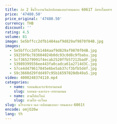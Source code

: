 ```yaml
---
title: ล้อ 2 ชิ้นโรงงานจีนล้อปลอมแบบกําหนดเอง 6061T ล้อรถโดยสาร
price: '47480.50'
price_original: '47480.50'
currency: THB
discount: ''
rating: 4.5
volume: 81
image: Se5bffcc2dfb1484aaf9d829af9870f04B.jpg
images:
  - Se5bffcc2dfb1484aaf9d829af9870f04B.jpg
  - S9259f6c783604024b0dc93c0d8c9fbabu.jpg
  - Scf365279991f4ecab2520ffb57212badF.jpg
  - S3989399556ee443fa0cadca61a2714d3C.jpg
  - S7ce4d479617845e6be5ab37cf3bfb5d4f.jpg
  - S9c3660d29fdd497c95b16597020db49a5.jpg
video: 4000248374110.mp4
categories:
  - name: รถยนต์และรถจักรยานยนต์
    slug: รถยนต-และรถจ-กรยานยนต
  - name: สวมใส่อะไหล่
    slug: สวมใส-อะไหล
slug: นโรงงานจ-นล-อปลอมแบบก-าหนดเอง-6061t
encode: omjO26w
lang: th
---
```

  